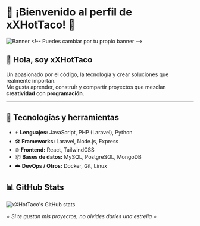 # 🌮 ¡Bienvenido al perfil de xXHotTaco! 🌮  

![Banner]([https://i.imgur.com/yXq9X5F.png](https://chatgpt.com/s/m_68cda96ab58c81919d4d690587b68c43)) <!-- Puedes cambiar por tu propio banner -->

## 👋 Hola, soy **xXHotTaco**
Un apasionado por el código, la tecnología y crear soluciones que realmente importan.  
Me gusta aprender, construir y compartir proyectos que mezclan **creatividad** con **programación**.  

---

## 🚀 Tecnologías y herramientas
- ⚡ **Lenguajes:** JavaScript, PHP (Laravel), Python  
- 🛠️ **Frameworks:** Laravel, Node.js, Express  
- 🌐 **Frontend:** React, TailwindCSS  
- 📦 **Bases de datos:** MySQL, PostgreSQL, MongoDB  
- ☁️ **DevOps / Otros:** Docker, Git, Linux  


## 📊 GitHub Stats
![xXHotTaco's GitHub stats](https://github-readme-stats.vercel.app/api?username=xXHotTaco&show_icons=true&theme=radical)  

⭐️ _Si te gustan mis proyectos, no olvides darles una estrella_ ⭐️  
